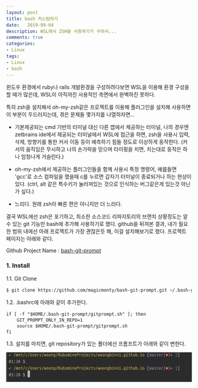 ```yaml
---
layout: post
title: bash 커스텀하기
date:   2019-09-04
description: WSL에서 ZSH을 사용하기가 구려서...
comments: true
categories:
- Linux
tags:
- Linux
- bash
---
```


윈도우 환경에서 ruby나 rails 개발환경을 구성하려다보면 WSL을 이용해 환경 구성을 할 때가 많은데, 
WSL이 아직까진 사용적인 측면에서 완벽하진 못하다. 

특히 zsh을 설치해서 oh-my-zsh같은 프로젝트를 이용해 플러그인을 설치해 사용하면 이 부분이 두드러지는데, 겪은 문제들 몇가지를 나열하자면...
 
 - 기본제공되는 cmd 기반의 터미널 대신 다른 앱에서 제공하는 터미널, 나의 경우엔 zetbrains ide에서 제공되는 터미널에서 WSL에 접근을 하면,
  zsh을 사용시 입력, 삭제, 방향키를 통한 커서 이동 등이 예측하기 힘들 정도로 이상하게 동작한다.
  (커서의 움직임은 무시하고 나의 손가락을 믿으며 타이핑을 치면, 치는대로 동작은 하나 엄청나게 거슬린다.)
     
 - oh-my-zsh에서 제공하는 플러그인들을 함께 사용시 특정 명령어, 예를들면 'gcc'로 소스 컴파일을 했을때 c를 누르면 갑자기 터미널이 종료되거나 하는 현상이 있다.
   (ctrl, alt 같은 특수키가 눌러져있는 것으로 인식하는 버그같은게 있는것 아닌가 싶다.)
   
 - 느리다. 원래 zsh이 빠른 편은 아니지만 더 느리다.

결국 WSL에선 zsh은 포기하고, 최소한 소스코드 리파지토리의 브랜치 상황정도는 알수 있는 git 기능만 bash에 추가해 사용하기로 했다.
github을 뒤져본 결과, 내가 필요한 범위 내에선 아래 프로젝트가 가장 괜찮은듯 해, 이걸 설치해보기로 했다. 프로젝트 페이지는 아래와 같다. 

Github Project Name : [bash-git-prompt](https://github.com/magicmonty/bash-git-prompt) 
 
### 1. Install

1.1. Git Clone

```bash
$ git clone https://github.com/magicmonty/bash-git-prompt.git ~/.bash-git-prompt --depth=1
```

1.2. .bashrc에 아래와 같이 추가한다.

```
if [ -f "$HOME/.bash-git-prompt/gitprompt.sh" ]; then
    GIT_PROMPT_ONLY_IN_REPO=1
    source $HOME/.bash-git-prompt/gitprompt.sh
fi
```

1.3. 설치를 마치면, git repository가 있는 폴더에선 프롬프트가 아래와 같이 변한다.

![적용된 bash prompt](/assets/images/posts/2019-09-04-01.png)
